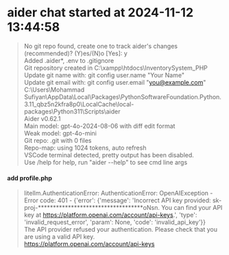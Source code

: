 
# aider chat started at 2024-11-12 13:44:58

> No git repo found, create one to track aider's changes (recommended)? (Y)es/(N)o [Yes]: y  
> Added .aider*, .env to .gitignore  
> Git repository created in C:\xampp\htdocs\InventorySystem_PHP  
> Update git name with: git config user.name "Your Name"  
> Update git email with: git config user.email "you@example.com"  
> C:\Users\Mohammad Sufiyan\AppData\Local\Packages\PythonSoftwareFoundation.Python.3.11_qbz5n2kfra8p0\LocalCache\local-packages\Python311\Scripts\aider  
> Aider v0.62.1  
> Main model: gpt-4o-2024-08-06 with diff edit format  
> Weak model: gpt-4o-mini  
> Git repo: .git with 0 files  
> Repo-map: using 1024 tokens, auto refresh  
> VSCode terminal detected, pretty output has been disabled.  
> Use /help <question> for help, run "aider --help" to see cmd line args  

#### add profile.php  
> litellm.AuthenticationError: AuthenticationError: OpenAIException - Error code: 401 - {'error': {'message': 'Incorrect API key provided: sk-proj-***********************************oNsn. You can find your API key at https://platform.openai.com/account/api-keys.', 'type': 'invalid_request_error', 'param': None, 'code': 'invalid_api_key'}}  
> The API provider refused your authentication. Please check that you are using a valid API key.  
> https://platform.openai.com/account/api-keys  
